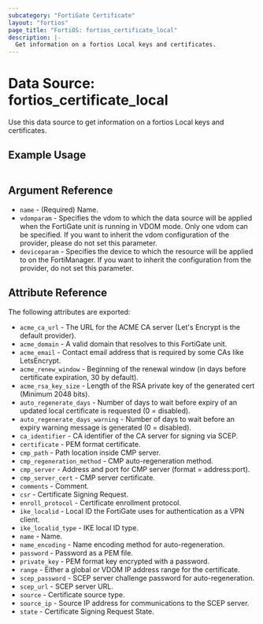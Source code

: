 ```yaml
---
subcategory: "FortiGate Certificate"
layout: "fortios"
page_title: "FortiOS: fortios_certificate_local"
description: |-
  Get information on a fortios Local keys and certificates.
---
```


# Data Source: fortios_certificate_local
Use this data source to get information on a fortios Local keys and certificates.


## Example Usage

```hcl

```

## Argument Reference

* `name` - (Required) Name.
* `vdomparam` - Specifies the vdom to which the data source will be applied when the FortiGate unit is running in VDOM mode. Only one vdom can be specified. If you want to inherit the vdom configuration of the provider, please do not set this parameter.
* `deviceparam` - Specifies the device to which the resource will be applied to on the FortiManager. If you want to inherit the configuration from the provider, do not set this parameter.

## Attribute Reference

The following attributes are exported:

* `acme_ca_url` - The URL for the ACME CA server (Let's Encrypt is the default provider).
* `acme_domain` - A valid domain that resolves to this FortiGate unit.
* `acme_email` - Contact email address that is required by some CAs like LetsEncrypt.
* `acme_renew_window` - Beginning of the renewal window (in days before certificate expiration, 30 by default).
* `acme_rsa_key_size` - Length of the RSA private key of the generated cert (Minimum 2048 bits).
* `auto_regenerate_days` - Number of days to wait before expiry of an updated local certificate is requested (0 = disabled).
* `auto_regenerate_days_warning` - Number of days to wait before an expiry warning message is generated (0 = disabled).
* `ca_identifier` - CA identifier of the CA server for signing via SCEP.
* `certificate` - PEM format certificate.
* `cmp_path` - Path location inside CMP server.
* `cmp_regeneration_method` - CMP auto-regeneration method.
* `cmp_server` - Address and port for CMP server (format = address:port).
* `cmp_server_cert` - CMP server certificate.
* `comments` - Comment.
* `csr` - Certificate Signing Request.
* `enroll_protocol` - Certificate enrollment protocol.
* `ike_localid` - Local ID the FortiGate uses for authentication as a VPN client.
* `ike_localid_type` - IKE local ID type.
* `name` - Name.
* `name_encoding` - Name encoding method for auto-regeneration.
* `password` - Password as a PEM file.
* `private_key` - PEM format key encrypted with a password.
* `range` - Either a global or VDOM IP address range for the certificate.
* `scep_password` - SCEP server challenge password for auto-regeneration.
* `scep_url` - SCEP server URL.
* `source` - Certificate source type.
* `source_ip` - Source IP address for communications to the SCEP server.
* `state` - Certificate Signing Request State.
